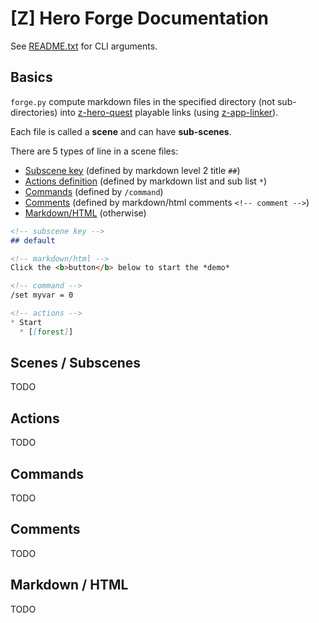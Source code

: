 # [Z] Hero Forge Documentation

See [README.txt](./README.txt) for CLI arguments.

## Basics

`forge.py` compute markdown files in the specified directory (not sub-directories) into [z-hero-quest](https://github.com/clement-gouin/z-hero-quest/) playable links (using [z-app-linker](https://github.com/clement-gouin/z-app-linker/)).

Each file is called a **scene** and can have **sub-scenes**.

There are 5 types of line in a scene files:

* [Subscene key](#scenes--subscenes) (defined by markdown level 2 title `##`)
* [Actions definition](#actions) (defined by markdown list and sub list `*`)
* [Commands](#commands) (defined by `/command`)
* [Comments](#comments) (defined by markdown/html comments `<!-- comment -->`)
* [Markdown/HTML](#markdown--html) (otherwise)

```markdown
<!-- subscene key -->
## default

<!-- markdown/html -->
Click the <b>button</b> below to start the *demo*

<!-- command -->
/set myvar = 0

<!-- actions -->
* Start
  * [[forest]]
```

## Scenes / Subscenes

TODO

## Actions

TODO

## Commands

TODO

## Comments

TODO

## Markdown / HTML

TODO